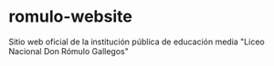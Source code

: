 # romulo-website
Sitio web oficial de la institución pública de educación media "Liceo Nacional Don Rómulo Gallegos"
